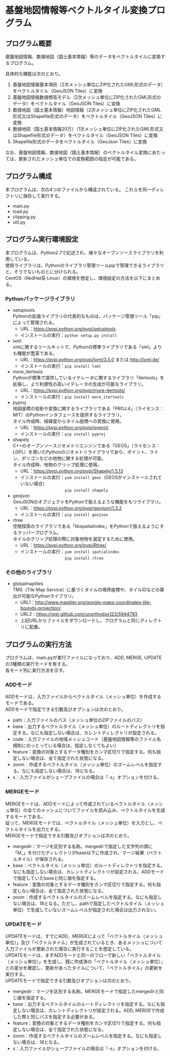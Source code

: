 # 基盤地図情報等ベクトルタイル変換プログラム

## プログラム概要
基盤地図情報、数値地図（国土基本情報）等のデータをベクトルタイルに変換するプログラム。

具体的な機能は次のとおり。  
1. 基盤地図情報基本項目（2次メッシュ単位にZIP化されたGML形式のデータ）をベクトルタイル（GeoJSON Tiles）に変換  
2. 基盤地図情報数値標高モデル（2次メッシュ単位にZIP化されたGML形式のデータ）をベクトルタイル（GeoJSON Tiles）に変換  
3. 数値地図（国土基本情報）地図情報（2次メッシュ単位にZIP化されたGML形式又はShapefile形式のデータ）をベクトルタイル（GeoJSON Tiles）に変換  
4. 数値地図（国土基本情報20万）（1次メッシュ単位にZIP化されたGML形式又はShapefile形式のデータ）をベクトルタイル（GeoJSON Tiles）に変換  
5. Shapefile形式のデータをベクトルタイル（GeoJson Tiles）に変換

なお、基盤地図情報、数値地図（国土基本情報）のベクトルタイル変換にあたっては、更新されたメッシュ単位での変換範囲の指定が可能である。


## プログラム構成
本プログラムは、次の4つのファイルから構成されている。
これらを同一ディレクトリに保存して実行する。
- main.py
- load.py
- clipping.py
- util.py


## プログラム実行環境設定
本プログラムは、Python2.7で記述され、様々なオープンソースライブラリを利用している。  
使用ライブラリは、Pythonのライブラリ管理ツールpipで管理できるライブラリと、そうでないものとに分けられる。  
CentOS（RedHat系 Linux）の環境を想定し、環境設定の方法を以下にまとめる。

### Pythonパッケージライブラリ
- setuptools  
  Pythonの拡張ライブラリの代表的なものは、パッケージ管理ツール「pip」によって管理される。
  - URL：https://pypi.python.org/pypi/setuptools
  - インストールの実行：`python setup.py install`
- lxml  
  xmlに関するツールキットで、Pythonの標準ライブラリである「xml」よりも機能が豊富である。
  - URL：https://pypi.python.org/pypi/lxml/3.5.0 または http://lxml.de/
  - インストールの実行：`pip install lxml`
- more_itertools  
  Pythonが標準で提供しているイテレータに関するライブラリ「itertools」を拡張し、より利便性の高いイテレータの生成が可能なライブラリ。
  - URL：https://pypi.python.org/pypi/more-itertools/
  - インストールの実行：`pip install more_itertools`
- pyproj  
  地図座標の投影や変換に関するライブラリである「PROJ.4」（ライセンス：MIT）のPythonインタフェースを提供するライブラリ。  
  タイル作成時、経緯度からタイル座標への変換に使用。
  - URL：https://pypi.python.org/pypi/pyproj/
  - インストールの実行：`pip install pyproj`
- shapely  
  C++のオープンソースジオメトリエンジンである「GEOS」（ライセンス：LGPL）を用いたPythonのジオメトリライブラリであり、ポイント、ライン、ポリゴンなどの地物に関する処理が可能。  
  タイル作成時、地物のクリップ処理に使用。
  - URL：https://pypi.python.org/pypi/Shapely/1.5.13
  - インストールの実行：`yum install geos`（GEOSがインストールされていない場合）  
  　　　　　　　　　　`pip install shapely`
- geojson  
  GeoJSONのオブジェクトをPythonで扱えるような機能をもつライブラリ。
  - URL：https://pypi.python.org/pypi/geojson/1.3.2
  - インストールの実行：`pip install geojson`
- rtree  
  空間探索のライブラリである「libspatialindex」をPythonで扱えるようにするラッパープログラム。  
  タイルのクリップ処理の際に対象地物を選定するために使用。
  - URL：https://pypi.python.org/pypi/Rtree/
  - インストールの実行：`yum install spatialindex`  
  　　　　　　　　　　`pip install rtree`

### その他のライブラリ
- globalmaptiles  
  TMS（Tile Map Service）に基づくタイルの境界座標や、タイルIDなどの算出が可能なPythonライブラリ。
  - URL1：http://www.maptiler.org/google-maps-coordinates-tile-bounds-projection/
  - URL2：https://gist.github.com/unorthodox123/5944793
  - 上記URLからファイルをダウンロードし、プログラムと同じディレクトリに配置。


## プログラムの実行方法
プログラムは、main.pyが実行ファイルになっており、ADD, MERGE, UPDATE の3種類の実行モードを有する。  
各モード別に実行方法を示す。

### ADDモード
ADDモードは、入力ファイルからベクトルタイル（メッシュ単位）を作成するモードである。  
ADDモードで指定できる引数及びオプションは次のとおり。
- path：入力ファイルのパス（メッシュ単位のZIPファイルのパス）
- base：出力するベクトルタイル（メッシュ単位）のルートディレクトリを指定する。なにも指定しない場合は、カレントディレクトリが設定される。
- code：入力ファイルの地域メッシュコード（基盤地図情報等のファイル名規則にのっとっている場合は、指定しなくてもよい）
- feature：変換の対象とするデータ種別をカンマ区切りで指定する。何も指定しない場合は、全て指定された状態になる。
- zoom：作成するベクトルタイル（メッシュ単位）のズームレベルを指定する。なにも指定しない場合は、18となる。
- s：入力ファイルがシェープファイルの場合は「-s」オプションを付ける。

### MERGEモード
MERGEモードは、ADDモードによって作成されているベクトルタイル（メッシュ単位）の全てのメッシュについてファイルを読み込み、ベクトルタイルを生成するモードである。  
従って、MERGEモードでは、ベクトルタイル（メッシュ単位）を入力とし、ベクトルタイルを出力とする。  
MERGEモードで指定できる引数及びオプションは次のとおり。

- mergedir：マージを区別する名称。mergedirで指定した文字列の頭に「M_」を付けたディレクトリがbase以下に作成され、マージ結果（ベクトルタイル）が保存される。
- base：ベクトルタイル（メッシュ単位）のルートディレクトリを指定する。なにも指定しない場合は、カレントディレクトリが設定される。ADDモードで指定していたbaseと同じ値を指定する。
- feature：変換の対象とするデータ種別をカンマ区切りで指定する。何も指定しない場合は、全て指定された状態になる。
- zoom：作成するベクトルタイルのズームレベルを指定する。なにも指定しない場合は、18となる。ただし、pathで指定したベクトルタイル（メッシュ単位）で生成していないズームレベルが指定された場合は出力されない。

### UPDATEモード
UPDATEモードは、すでにADD、MERGEによって「ベクトルタイル（メッシュ単位）」及び「ベクトルタイル」が生成されているとき、あるメッシュについて入力ファイルが更新された場合に実行することを想定している。  
UPDATEモードは、まずADDモードと同一のフローで新しい「ベクトルタイル（メッシュ単位）」を生成し、既に作成済の「ベクトルタイル（メッシュ単位）」との差分を確認し、更新があったタイルについて、「ベクトルタイル」の更新を実行する。  
UPDATEモードで指定できる引数及びオプションは次のとおり。
- mergedir：マージを区別する名称。MERGEモードで指定したmergedirと同じ値を指定する。
- base：出力するベクトルタイルのルートディレクトリを指定する。なにも指定しない場合は、カレントディレクトリが設定される。ADD, MERGEで作成した際と同じパスを指定する必要がある。
- feature：変換の対象とするデータ種別をカンマ区切りで指定する。何も指定しない場合は、全て指定された状態になる。
- zoom：作成するベクトルタイルのズームレベルを指定する。なにも指定しない場合は、18となる。
- s：入力ファイルがシェープファイルの場合は「-s」オプションを付ける。

